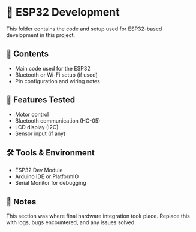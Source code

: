 # 📡 ESP32 Development

This folder contains the code and setup used for ESP32-based development in this project.

## 📁 Contents

- Main code used for the ESP32
- Bluetooth or Wi-Fi setup (if used)
- Pin configuration and wiring notes

## 🔧 Features Tested

- Motor control
- Bluetooth communication (HC-05)
- LCD display (I2C)
- Sensor input (if any)

## 🛠️ Tools & Environment

- ESP32 Dev Module
- Arduino IDE or PlatformIO
- Serial Monitor for debugging

## 🧠 Notes

This section was where final hardware integration took place. Replace this with logs, bugs encountered, and any issues solved.
